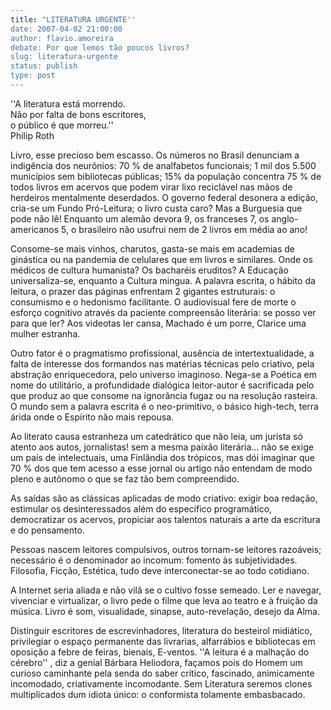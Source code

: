 ```yaml
---
title: "LITERATURA URGENTE''
date: 2007-04-02 21:00:00
author: flavio.amoreira
debate: Por que lemos tão poucos livros?
slug: literatura-urgente
status: publish 
type: post
---
```


''A literatura está morrendo.  
Não por falta de bons escritores,  
o público é que morreu.''  
Philip Roth  
  
Livro, esse precioso bem escasso. Os números no Brasil denunciam a indigência dos neurônios: 70 % de analfabetos funcionais; 1 mil dos 5.500 municípios sem bibliotecas públicas; 15% da população concentra 75 % de todos livros em acervos que podem virar lixo reciclável nas mãos de herdeiros mentalmente deserdados. O governo federal desonera a edição, cria-se um Fundo Pró-Leitura; o livro custa caro? Mas a Burguesia que pode não lê! Enquanto um alemão devora 9, os franceses 7, os anglo-americanos 5, o brasileiro não usufrui nem de 2 livros em média ao ano!  
  
Consome-se mais vinhos, charutos, gasta-se mais em academias de ginástica ou na pandemia de celulares que em livros e similares. Onde os médicos de cultura humanista? Os bacharéis eruditos? A Educação universaliza-se, enquanto a Cultura mingua. A palavra escrita, o hábito da leitura, o prazer das páginas enfrentam 2 gigantes estruturais: o consumismo e o hedonismo facilitante. O audiovisual fere de morte o esforço cognitivo através da paciente compreensão literária: se posso ver para que ler? Aos videotas ler cansa, Machado é um porre, Clarice uma mulher estranha.   
  
Outro fator é o pragmatismo profissional, ausência de intertextualidade, a falta de interesse dos formandos nas matérias técnicas pelo criativo, pela abstração enriquecedora, pelo universo imaginoso. Nega-se a Poética em nome do utilitário, a profundidade dialógica leitor-autor é sacrificada pelo que produz ao que consome na ignorância fugaz ou na resolução rasteira. O mundo sem a palavra escrita é o neo-primitivo, o básico high-tech, terra árida onde o Espírito não mais repousa.   
  
Ao literato causa estranheza um catedrático que não leia, um jurista só atento aos autos, jornalistas! sem a mesma paixão literária... não se exige um país de intelectuais, uma Finlândia dos trópicos, mas dói imaginar que 70 % dos que tem acesso a esse jornal ou artigo não entendam de modo pleno e autônomo o que se faz tão bem compreendido.  
  
As saídas são as clássicas aplicadas de modo criativo: exigir boa redação, estimular os desinteressados além do específico programático, democratizar os acervos, propiciar aos talentos naturais a arte da escritura e do pensamento.  
  
Pessoas nascem leitores compulsivos, outros tornam-se leitores razoáveis; necessário é o denominador ao incomum: fomento às subjetividades. Filosofia, Ficção, Estética, tudo deve interconectar-se ao todo cotidiano.   
  
A Internet seria aliada e não vilã se o cultivo fosse semeado. Ler e navegar, vivenciar e virtualizar, o livro pede o filme que leva ao teatro e à fruição da música. Livro é som, visualidade, sinapse, auto-revelação, desejo da Alma.  
  
Distinguir escritores de escrevinhadores, literatura do besteirol midiático, privilegiar o espaço permanente das livrarias, alfarrábios e bibliotecas em oposição a febre de feiras, bienais, E-ventos. ''A leitura é a malhação do cérebro'' , diz a genial Bárbara Heliodora, façamos pois do Homem um curioso caminhante pela senda do saber crítico, fascinado, animicamente incomodado, criativamente incomodante. Sem Literatura seremos clones multiplicados dum idiota único: o conformista tolamente embasbacado.
